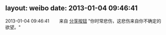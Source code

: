 layout: weibo
date: 2013-01-04 09:46:41
---
2013-01-04 09:46:41  &nbsp;&nbsp;&nbsp;&nbsp;&nbsp;&nbsp; 来自 <a href="http://app.weibo.com/t/feed/cUcI1A" rel="nofollow">分享按钮</a>
"你时常悲伤，这悲伤来自你不确定的欲望。" ​​​

